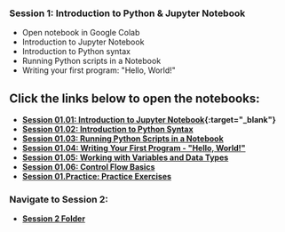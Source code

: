 ### Session 1: Introduction to Python & Jupyter Notebook
- Open notebook in Google Colab
- Introduction to Jupyter Notebook
- Introduction to Python syntax
- Running Python scripts in a Notebook
- Writing your first program: "Hello, World!"

## Click the links below to open the notebooks:

- **[Session 01.01: Introduction to Jupyter Notebook](http://colab.research.google.com/github/HodgePodgeProjects/PythonBasics1/blob/main/Session1/Session01.01.ipynb){:target="_blank"}**  
- **[Session 01.02: Introduction to Python Syntax](http://colab.research.google.com/github/HodgePodgeProjects/PythonBasics1/blob/main/Session1/Session01.02.ipynb)**  
- **[Session 01.03: Running Python Scripts in a Notebook](http://colab.research.google.com/github/HodgePodgeProjects/PythonBasics1/blob/main/Session1/Session01.03.ipynb)**  
- **[Session 01.04: Writing Your First Program - "Hello, World!"](http://colab.research.google.com/github/HodgePodgeProjects/PythonBasics1/blob/main/Session1/Session01.04.ipynb)**  
- **[Session 01.05: Working with Variables and Data Types](http://colab.research.google.com/github/HodgePodgeProjects/PythonBasics1/blob/main/Session1/Session01.05.ipynb)**  
- **[Session 01.06: Control Flow Basics](http://colab.research.google.com/github/HodgePodgeProjects/PythonBasics1/blob/main/Session1/Session01.06.ipynb)**  
- **[Session 01.Practice: Practice Exercises](http://colab.research.google.com/github/HodgePodgeProjects/PythonBasics1/blob/main/Session1/Session01.Practice.ipynb)**

### Navigate to Session 2:
- **[Session 2 Folder](http://colab.research.google.com/github/HodgePodgeProjects/PythonBasics1/blob/main/Session2)**
